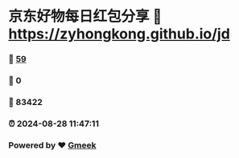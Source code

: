 # 京东好物每日红包分享 :link: https://zyhongkong.github.io/jd 
### :page_facing_up: [59](https://zyhongkong.github.io/jd/tag.html) 
### :speech_balloon: 0 
### :hibiscus: 83422 
### :alarm_clock: 2024-08-28 11:47:11 
### Powered by :heart: [Gmeek](https://github.com/Meekdai/Gmeek)
